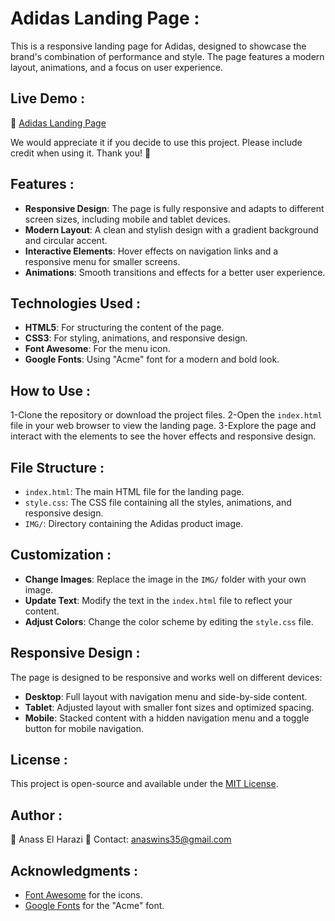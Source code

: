 # Adidas Landing Page :

This is a responsive landing page for Adidas, designed to showcase the brand's combination of performance and style. The page features a modern layout, animations, and a focus on user experience.

## Live Demo :

🔗 [Adidas Landing Page](https://adidas-landing-page.netlify.app/)

We would appreciate it if you decide to use this project. Please include credit when using it. Thank you! 🙏  

## Features :

- **Responsive Design**: The page is fully responsive and adapts to different screen sizes, including mobile and tablet devices.
- **Modern Layout**: A clean and stylish design with a gradient background and circular accent.
- **Interactive Elements**: Hover effects on navigation links and a responsive menu for smaller screens.
- **Animations**: Smooth transitions and effects for a better user experience.

## Technologies Used :

- **HTML5**: For structuring the content of the page.
- **CSS3**: For styling, animations, and responsive design.
- **Font Awesome**: For the menu icon.
- **Google Fonts**: Using "Acme" font for a modern and bold look.

## How to Use :

1-Clone the repository or download the project files.
2-Open the `index.html` file in your web browser to view the landing page.
3-Explore the page and interact with the elements to see the hover effects and responsive design.

## File Structure :

- `index.html`: The main HTML file for the landing page.
- `style.css`: The CSS file containing all the styles, animations, and responsive design.
- `IMG/`: Directory containing the Adidas product image.

## Customization :

- **Change Images**: Replace the image in the `IMG/` folder with your own image.
- **Update Text**: Modify the text in the `index.html` file to reflect your content.
- **Adjust Colors**: Change the color scheme by editing the `style.css` file.
  
## Responsive Design :

The page is designed to be responsive and works well on different devices:

- **Desktop**: Full layout with navigation menu and side-by-side content.
- **Tablet**: Adjusted layout with smaller font sizes and optimized spacing.
- **Mobile**: Stacked content with a hidden navigation menu and a toggle button for mobile navigation.

## License :

This project is open-source and available under the [MIT License](LICENSE).

## Author : 

👤 Anass El Harazi
📧 Contact: [anaswins35@gmail.com](mailto:anaswins35@gmail.com)

## Acknowledgments :

- [Font Awesome](https://fontawesome.com/) for the icons.
- [Google Fonts](https://fonts.google.com/) for the "Acme" font.
